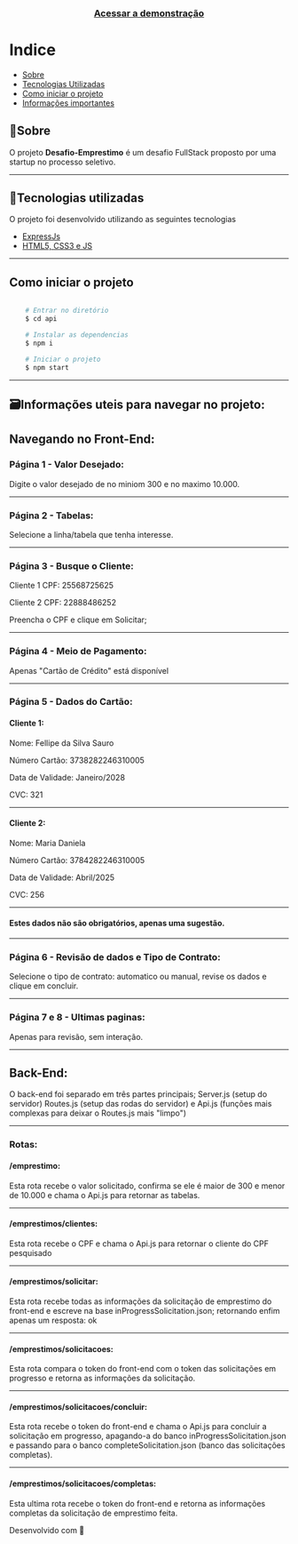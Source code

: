<h3 align="center">
    <a href="https://emprestimos-desafio.netlify.app/">Acessar a demonstração</a>
<h3 >

# Indice
- [Sobre](#-sobre)
- [Tecnologias Utilizadas](#-tecnologias-utilizadas)
- [Como iniciar o projeto](#-como-baixar-o-projeto)
- [Informações importantes](#-informacoes-importantes)

## 🔖Sobre

O projeto **Desafio-Emprestimo** é um desafio FullStack proposto por uma startup no processo seletivo.

---

## 🚀Tecnologias utilizadas

O projeto foi desenvolvido utilizando as seguintes tecnologias

- [ExpressJs](https://expressjs.com/pt-br/)
- [HTML5, CSS3 e JS](#)

---

## Como iniciar o projeto

```bash

    # Entrar no diretório
    $ cd api

    # Instalar as dependencias
    $ npm i

    # Iniciar o projeto
    $ npm start
```

---

## 🗃️Informações uteis para navegar no projeto:

## Navegando no Front-End:

  

### Página 1 - Valor Desejado: 
Digite o valor desejado de no miniom 300 e no maximo 10.000.

---
### Página 2 - Tabelas: 
Selecione a linha/tabela que tenha interesse.

---
### Página 3 - Busque o Cliente:

Cliente 1 CPF: 25568725625

Cliente 2 CPF: 22888486252

Preencha o CPF e clique em Solicitar;

---
### Página 4 - Meio de Pagamento:

Apenas "Cartão de Crédito" está disponível

---
### Página 5 - Dados do Cartão:

#### Cliente 1:

Nome: Fellipe da Silva Sauro 

Número Cartão: 3738282246310005

Data de Validade: Janeiro/2028

CVC: 321

---
#### Cliente 2:

Nome: Maria Daniela

Número Cartão: 3784282246310005

Data de Validade: Abril/2025

CVC: 256

---
#### Estes dados não são obrigatórios, apenas uma sugestão.

---

### Página 6 - Revisão de dados e Tipo de Contrato:

Selecione o tipo de contrato: automatico ou manual, revise os dados e clique em concluir.

---
### Página 7 e 8 - Ultimas paginas:

Apenas para revisão, sem interação.

---

## Back-End:
O back-end foi separado em três partes principais; Server.js (setup do servidor) Routes.js (setup das rodas do servidor) e Api.js (funções mais complexas para deixar o Routes.js mais "limpo")

---

### Rotas:
#### /emprestimo:

Esta rota recebe o valor solicitado, confirma se ele é maior de 300 e menor de 10.000 e chama o Api.js para retornar as tabelas.

---

#### /emprestimos/clientes:

Esta rota recebe o CPF e chama o Api.js para retornar o cliente do CPF pesquisado

---

#### /emprestimos/solicitar:

Esta rota recebe todas as informações da solicitação de emprestimo do front-end e escreve na base inProgressSolicitation.json;
retornando enfim apenas um resposta: ok

---

#### /emprestimos/solicitacoes:

Esta rota compara o token do front-end com o token das solicitações em progresso e retorna as informações da solicitação.

---

#### /emprestimos/solicitacoes/concluir:

Esta rota recebe o token do front-end e chama o  Api.js para concluir a solicitação em progresso, apagando-a do banco inProgressSolicitation.json e passando para o banco completeSolicitation.json (banco das solicitações completas).

---

#### /emprestimos/solicitacoes/completas:

Esta ultima rota recebe o token do front-end e retorna as informações completas da solicitação de emprestimo feita.

Desenvolvido com 💜